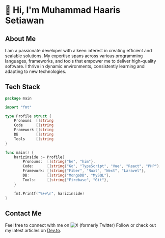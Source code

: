 # 👋 Hi, I'm Muhammad Haaris Setiawan

## About Me

I am a passionate developer with a keen interest in creating efficient and scalable solutions. My expertise spans across various programming languages, frameworks, 
and tools that empower me to deliver high-quality software. I thrive in dynamic environments, consistently learning and adapting to new technologies.

## Tech Stack

```go
package main

import "fmt"

type Profile struct {
	Pronouns  []string
	Code      []string
	Framework []string
	DB        []string
	Tools     []string
}

func main() {
	harizinside := Profile{
		Pronouns:  []string{"he", "him"},
		Code:      []string{"Go", "TypeScript", "Vue", "React", "PHP"},
		Framework: []string{"Fiber", "Nuxt", "Next", "Laravel"},
		DB:        []string{"MongoDB", "MySQL"},
		Tools:     []string{"Firebase", "Git"},
	}

	fmt.Printf("%+v\n", harizinside)
}
```

## Contact Me

Feel free to connect with me on ![X (formerly Twitter) Follow](https://img.shields.io/twitter/follow/harizinside) or check out my latest articles on [Dev.to](https://dev.to/harizinside).
